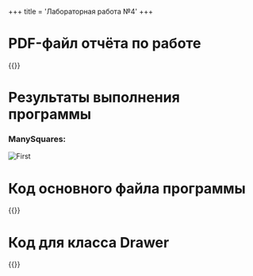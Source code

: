 +++
title = 'Лабораторная работа №4'
+++

# PDF-файл отчёта по работе
{{<button-dw text="PDF-файл" link="lab4/Щербинин_Артем_Владимирович_Практическая_работа_4.pdf">}}

# Результаты выполнения программы

### ManySquares:
![First](lab4/task1.png)

# Код основного файла программы
{{<highlight-content main.py python>}}
# Код для класса Drawer
{{<highlight-content graphics.py python>}}